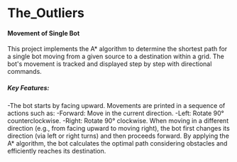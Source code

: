 # The_Outliers

#### Movement of Single Bot

This project implements the A* algorithm to determine the shortest path for a single bot moving from a given source to a destination within a grid. The bot's movement is tracked and displayed step by step with directional commands.

##### Key Features:
-The bot starts by facing upward.
Movements are printed in a sequence of actions such as:
-Forward: Move in the current direction.
-Left: Rotate 90° counterclockwise.
-Right: Rotate 90° clockwise.
When moving in a different direction (e.g., from facing upward to moving right), the bot first changes its direction (via left or right turns) and then proceeds forward.
By applying the A* algorithm, the bot calculates the optimal path considering obstacles and efficiently reaches its destination.
